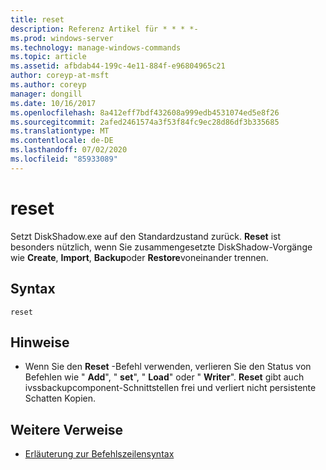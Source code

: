 ```yaml
---
title: reset
description: Referenz Artikel für * * * *-
ms.prod: windows-server
ms.technology: manage-windows-commands
ms.topic: article
ms.assetid: afbdab44-199c-4e11-884f-e96804965c21
author: coreyp-at-msft
ms.author: coreyp
manager: dongill
ms.date: 10/16/2017
ms.openlocfilehash: 8a412eff7bdf432608a999edb4531074ed5e8f26
ms.sourcegitcommit: 2afed2461574a3f53f84fc9ec28d86df3b335685
ms.translationtype: MT
ms.contentlocale: de-DE
ms.lasthandoff: 07/02/2020
ms.locfileid: "85933089"
---
```

# <a name="reset"></a>reset



Setzt DiskShadow.exe auf den Standardzustand zurück. **Reset** ist besonders nützlich, wenn Sie zusammengesetzte DiskShadow-Vorgänge wie **Create**, **Import**, **Backup**oder **Restore**voneinander trennen.

## <a name="syntax"></a>Syntax

```
reset
```

## <a name="remarks"></a>Hinweise

-   Wenn Sie den **Reset** -Befehl verwenden, verlieren Sie den Status von Befehlen wie " **Add**", " **set**", " **Load**" oder " **Writer**". **Reset** gibt auch ivssbackupcomponent-Schnittstellen frei und verliert nicht persistente Schatten Kopien.

## <a name="additional-references"></a>Weitere Verweise

- [Erläuterung zur Befehlszeilensyntax](command-line-syntax-key.md)